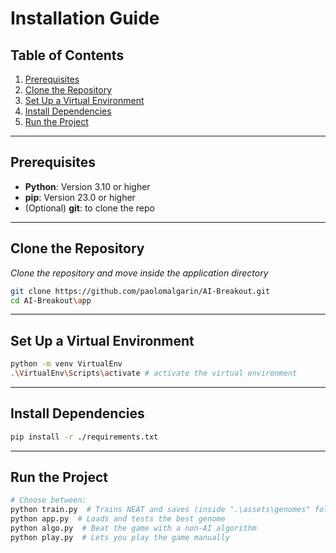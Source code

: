 # Installation Guide

## Table of Contents
1. [Prerequisites](#prerequisites)  
2. [Clone the Repository](#clone-the-repository)  
3. [Set Up a Virtual Environment](#set-up-a-virtual-environment)  
4. [Install Dependencies](#install-dependencies)  
5. [Run the Project](#run-the-project)  
  
---  

## Prerequisites
- **Python**: Version 3.10 or higher  
- **pip**: Version 23.0 or higher  
- (Optional) **git**: to clone the repo  
  
---  

## Clone the Repository
_Clone the repository and move inside the application directory_
```bash
git clone https://github.com/paolomalgarin/AI-Breakout.git
cd AI-Breakout\app
```
  
---  

## Set Up a Virtual Environment
```bash
python -m venv VirtualEnv
.\VirtualEnv\Scripts\activate # activate the virtual environment
```
  
---  

## Install Dependencies
```bash
pip install -r ./requirements.txt
```
  
---  

## Run the Project
```bash
# Choose between:
python train.py  # Trains NEAT and saves (inside ".\assets\genomes" folder) a genome that can beat the game
python app.py  # Loads and tests the best genome
python algo.py  # Beat the game with a non-AI algorithm 
python play.py  # Lets you play the game manually
```
